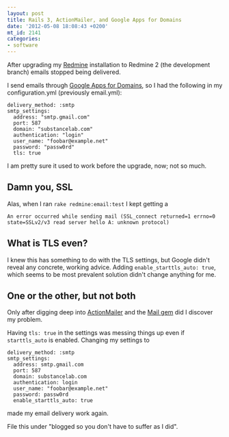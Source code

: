```yaml
---
layout: post
title: Rails 3, ActionMailer, and Google Apps for Domains
date: '2012-05-08 18:08:43 +0200'
mt_id: 2141
categories:
- software
---
```

After upgrading my [Redmine](http://redmine.org) installation to Redmine 2 (the development branch) emails stopped being delivered.

I send emails through [Google Apps for Domains](http://google.com/a), so I had the following in my configuration.yml (previously email.yml):

    delivery_method: :smtp
    smtp_settings:
      address: "smtp.gmail.com"
      port: 587
      domain: "substancelab.com"
      authentication: "login"
      user_name: "foobar@example.net"
      password: "passw0rd"
      tls: true

I am pretty sure it used to work before the upgrade, now; not so much.


<!--more-->

## Damn you, SSL

Alas, when I ran `rake redmine:email:test` I kept getting a

    An error occurred while sending mail (SSL_connect returned=1 errno=0 state=SSLv2/v3 read server hello A: unknown protocol)

## What is TLS even?

I knew this has something to do with the TLS settings, but Google didn't reveal any concrete, working advice. Adding `enable_starttls_auto: true`, which seems to be most prevalent solution didn't change anything for me.

## One or the other, but not both

Only after digging deep into [ActionMailer](http://apidock.com/rails/ActionMailer/Base) and the [Mail gem](https://github.com/mikel/mail) did I discover my problem.

Having `tls: true` in the settings was messing things up even if `starttls_auto` is enabled. Changing my settings to

    delivery_method: :smtp
    smtp_settings:
      address: smtp.gmail.com
      port: 587
      domain: substancelab.com
      authentication: login
      user_name: "foobar@example.net"
      password: passw0rd
      enable_starttls_auto: true

made my email delivery work again.

File this under "blogged so you don't have to suffer as I did".
